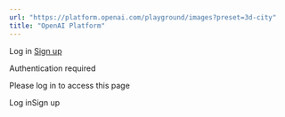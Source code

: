```yaml
---
url: "https://platform.openai.com/playground/images?preset=3d-city"
title: "OpenAI Platform"
---
```


Log in [Sign up](https://platform.openai.com/signup)

Authentication required

Please log in to access this page

Log inSign up